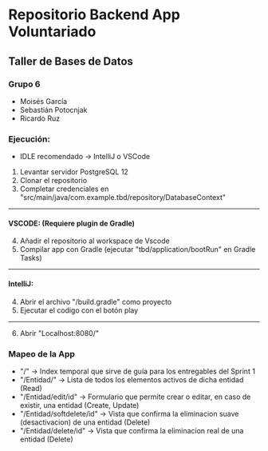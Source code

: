 # Repositorio Backend App Voluntariado 

## Taller de Bases de Datos

### Grupo 6
* Moisés García
* Sebastián Potocnjak
* Ricardo Ruz

### Ejecución:

* IDLE recomendado -> IntelliJ o VSCode

1. Levantar servidor PostgreSQL 12
2. Clonar el repositorio
3. Completar credenciales en "src/main/java/com.example.tbd/repository/DatabaseContext"
-----------------------------------
#### VSCODE: (Requiere plugin de Gradle)
4. Añadir el repositorio al workspace de Vscode
5. Compilar app con Gradle (ejecutar "tbd/application/bootRun" en Gradle Tasks)
-----------------------------------
#### IntelliJ:
4. Abrir el archivo "/build.gradle" como proyecto
5. Ejecutar el codigo con el botón play
-----------------------------------
6. Abrir "Localhost:8080/"


### Mapeo de la App

* "/" -> Index temporal que sirve de guía para los entregables del Sprint 1
* "/Entidad/" -> Lista de todos los elementos activos de dicha entidad (Read)
* "/Entidad/edit/id" -> Formulario que permite crear o editar, en caso de existir, una entidad (Create, Update)
* "/Entidad/softdelete/id" -> Vista que confirma la eliminacion suave (desactivacion) de una entidad (Delete)
* "/Entidad/delete/id" -> Vista que confirma la eliminacion real de una entidad (Delete)
